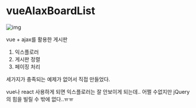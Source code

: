 # vueAlaxBoardList  

![img](https://github.com/MaHyuna/vueAlaxBoardList/blob/master/img.PNG?raw=true)


vue + ajax를 활용한 게시판

1. 익스플로러
2. 게시판 정렬
3. 페이징 처리

세가지가 충족되는 예제가 없어서 직접 만들었다.

vue나 react 사용하게 되면 익스플로러는 잘 안보이게 되는데..
어쩔 수없지만 jQuery의 힘을 빌릴 수 밖에 없다..ㅠㅠ 
